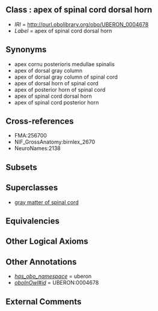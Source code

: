 
## Class : apex of spinal cord dorsal horn

 * *IRI* = http://purl.obolibrary.org/obo/UBERON_0004678
 * *Label* = apex of spinal cord dorsal horn

## Synonyms

 * apex cornu posterioris medullae spinalis
 * apex of dorsal gray column
 * apex of dorsal gray column of spinal cord
 * apex of dorsal horn of spinal cord
 * apex of posterior horn of spinal cord
 * apex of spinal cord dorsal horn
 * apex of spinal cord posterior horn

## Cross-references

 * FMA:256700
 * NIF_GrossAnatomy:birnlex_2670
 * NeuroNames:2138

## Subsets


## Superclasses

 * [gray matter of spinal cord](../../UBERON/15/UBERON_0002315.md)

## Equivalencies


## Other Logical Axioms


## Other Annotations

 * *[has_obo_namespace](../../ce/oboInOwl#hasOBONamespace.md)* = uberon
 * *[oboInOwl#id](../../id/oboInOwl#id.md)* = UBERON:0004678

## External Comments

